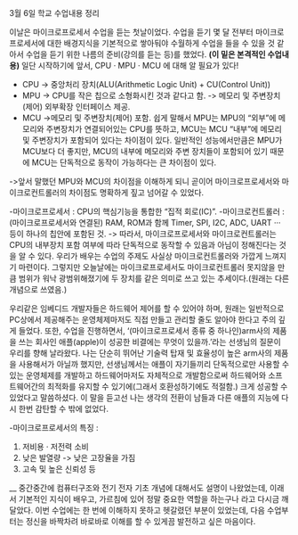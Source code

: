 3월 6일 학교 수업내용 정리

이날은 마이크로프로세서 수업을 듣는 첫날이었다. 
수업을 듣기 몇 달 전부터 마이크로프로세서에 대한 배경지식을 기본적으로 쌓아둬야 수월하게 수업을 들을 수 있을 것 같아서 수업을 듣기 위한 나름의 준비(강의를 듣는 등)를 했었다.
__(이 밑은 본격적인 수업내용)__
일단 시작하기에 앞서, CPU · MPU · MCU 에 대해 알 필요가 있다!

- CPU -> 중앙처리 장치(ALU(Arithmetic Logic Unit) + CU(Control Unit))
- MPU -> CPU를 작은 칩으로 소형화시킨 것과 같다고 함.
        -> 메모리 및 주변장치(제어) 외부확장 인터페이스 제공.
- MCU ->메모리 및 주변장치(제어) 포함.
쉽게 말해서 MPU는 MPU의 “외부”에 메모리와 주변장치가 연결되어있는 CPU를 뜻하고, MCU는 MCU “내부”에 메모리 및 주변장치가 포함되어 있다는 차이점이 있다.
일반적인 성능에서만큼은 MPU가 MCU보다 더 좋지만, MCU의 내부에 메모리와 주변 장치들이 포함되어 있기 때문에 MCU는 단독적으로 동작이 가능하다는 큰 차이점이 있다.

->앞서 말했던 MPU와 MCU의 차이점을 이해하게 되니 곧이어 마이크로프로세서와 마이크로컨트롤러의 차이점도 명확하게 짚고 넘어갈 수 있었다.

-마이크로프로세서 : CPU의 핵심기능을 통합한 “집적 회로(IC)”.
-마이크로컨트롤러 : (마이크로프로세서와 연결된) RAM, ROM과 함께 Timer, SPI, I2C, ADC, UART ··· 등이 하나의 칩안에 포함된 것.
-> 따라서, 마이크로프로세서와 마이크로컨트롤러는 CPU의 내부장치 포함 여부에 따라 단독적으로 동작할 수 있음과 아님이 정해진다는 것을 알 수 있다. 우리가 배우는 수업의 주제도 사실상 마이크로컨트롤러와 가깝게 느껴지기 마련이다.
그렇지만 오늘날에는 마이크로프로세서도 마이크로컨트롤러 못지않을 만큼 범위가 워낙 광범위해졌기에 두 장치를 같은 의미로 쓰고 있는 추세이다.(원래는 다른 개념으로 쓰였음.)

우리같은 임베디드 개발자들은 하드웨어 제어를 할 수 있어야 하며, 원래는 일반적으로 PC상에서 제공해주는 운영체제마저도 직접 만들고 관리할 줄도 알아야 한다고 주의 깊게 들었다.
또한, 수업을 진행하면서, ‘(마이크로프로세서 종류 중 하나인)arm사의 제품을 쓰는 회사인 애플(apple)이 성공한 비결에는 무엇이 있을까.’라는 선생님의 질문이 우리를 향해 날라왔다.
나는 단순히 뛰어난 기술력 탑재 및 효율성이 높은 arm사의 제품을 사용해서가 아닐까 했지만,
선생님께서는 애플이 자기들끼리 단독적으로만 사용할 수 있는 운영체제를 개발하고 하드웨어마저도 자체적으로 개발함으로써 하드웨어와 소프트웨어간의 최적화를 유지할 수 있기에(그래서 호환성하기에도 적절함.) 크게 성공할 수 있었다고 말씀하셨다.
이 말을 듣고선 나는 생각의 전환이 남들과 다른 애플의 지능에 다시 한번 감탄할 수 밖에 없었다.
 
-마이크로프로세서의 특징 :
1. 저비용 · 저전력 소비
2. 낮은 발열량 -> 낮은 고장율을 가짐
3. 고속 및 높은 신뢰성 등

__
중간중간에 컴퓨터구조와 전기 전자 기초 개념에 대해서도 설명이 나왔었는데, 이래서 기본적인 지식이 배우고, 가르침에 있어 정말 중요한 역할을 하는구나 라고 다시금 깨달았다.
이번 수업에는 한 번에 이해하지 못하고 헷갈렸던 부분이 있었는데, 다음 수업부터는 정신을 바짝차려 바로바로 이해를 할 수 있게끔 발전하고 싶은 마음이다.